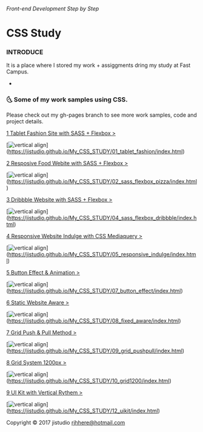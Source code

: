 ###### Front-end Development Step by Step
# CSS Study

### INTRODUCE

It is a place where I stored my work + assiggments dring my study at Fast Campus.

-

### :last_quarter_moon_with_face: Some of my work samples using CSS.
Please check out my gh-pages branch to see more work samples, code and project details.

[1 Tablet Fashion Site with SASS + Flexbox >](https://jistudio.github.io/My_CSS_STUDY/01_tablet_fashion/index.html)

[<img src="/ASSETS/fashion_sm.jpg" alt="vertical align">]
(https://jistudio.github.io/My_CSS_STUDY/01_tablet_fashion/index.html)

[2 Resposive Food Webite with SASS + Flexbox >](https://jistudio.github.io/My_CSS_STUDY/02_sass_flexbox_pizza/index.html)

[<img src="/ASSETS/pizza_sm.jpg" alt="vertical align">]
(https://jistudio.github.io/My_CSS_STUDY/02_sass_flexbox_pizza/index.html)


[3 Dribbble Website with SASS + Flexbox >](https://jistudio.github.io/My_CSS_STUDY/04_sass_flexbox_dribbble/index.html)

[<img src="/ASSETS/dribble_sm.jpg" alt="vertical align">]
(https://jistudio.github.io/My_CSS_STUDY/04_sass_flexbox_dribbble/index.html)


[4 Responsive Website Indulge with CSS Mediaquery >](https://jistudio.github.io/My_CSS_STUDY/05_responsive_indulge/index.html)

[<img src="/ASSETS/indulge_sm.jpg" alt="vertical align">]
(https://jistudio.github.io/My_CSS_STUDY/05_responsive_indulge/index.html)


[5 Button Effect & Animation >](https://jistudio.github.io/My_CSS_STUDY/07_button_effect/index.html)

[<img src="/ASSETS/button_sm.jpg" alt="vertical align">]
(https://jistudio.github.io/My_CSS_STUDY/07_button_effect/index.html)


[6 Static Website Aware >](https://jistudio.github.io/My_CSS_STUDY/08_fixed_aware/index.html)

[<img src="/ASSETS/aware_sm.jpg" alt="vertical align">]
(https://jistudio.github.io/My_CSS_STUDY/08_fixed_aware/index.html)

[7 Grid Push & Pull Method >](https://jistudio.github.io/My_CSS_STUDY/09_grid_pushpull/index.html)

[<img src="/ASSETS/pushpull_sm.jpg" alt="vertical align">]
(https://jistudio.github.io/My_CSS_STUDY/09_grid_pushpull/index.html)


[8 Grid System 1200px >](https://jistudio.github.io/My_CSS_STUDY/10_grid1200/index.html)

[<img src="/ASSETS/grid_sm.jpg" alt="vertical align">]
(https://jistudio.github.io/My_CSS_STUDY/10_grid1200/index.html)


[9 UI Kit with Vertical Rythem >](https://jistudio.github.io/My_CSS_STUDY/12_uikit/index.html)

[<img src="/ASSETS/ui_sm.jpg" alt="vertical align">]
(https://jistudio.github.io/My_CSS_STUDY/12_uikit/index.html)





Copyright © 2017 jistudio <rjhhere@hotmail.com> 


